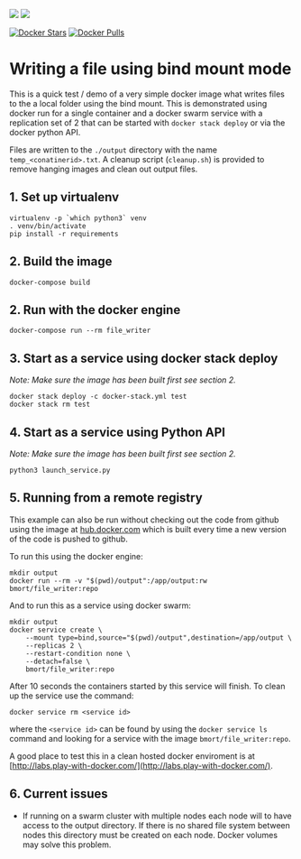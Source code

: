 [![](https://images.microbadger.com/badges/version/bmort/file_writer:repo.svg)](https://microbadger.com/images/bmort/file_writer:repo "Get your own version badge on microbadger.com")
[![](https://images.microbadger.com/badges/image/bmort/file_writer:repo.svg)](https://microbadger.com/images/bmort/file_writer:repo "Get your own image badge on microbadger.com")

[![Docker Stars](https://img.shields.io/docker/stars/bmort/file_writer.svg)][hub]
[![Docker Pulls](https://img.shields.io/docker/pulls/bmort/file_writer.svg)][hub]

[hub]: https://hub.docker.com/r/bmort/file_writer/


# Writing a file using bind mount mode

This is a quick test / demo of a very simple docker image what writes files
to the a local folder using the bind mount. This is demonstrated using docker
run for a single container and a docker swarm service with a replication set
of 2 that can be started with `docker stack deploy` or via the docker python
API.

Files are written to the `./output` directory with the name `temp_<conatinerid>.txt`. A cleanup script (`cleanup.sh`) is provided to remove hanging images and clean out output files.

## 1. Set up virtualenv

```shell
virtualenv -p `which python3` venv
. venv/bin/activate
pip install -r requirements
```

## 2. Build the image

```shell
docker-compose build
```

## 2. Run with the docker engine

```shell
docker-compose run --rm file_writer
```

## 3. Start as a service using docker stack deploy

*Note: Make sure the image has been built first see section 2.*

```shell
docker stack deploy -c docker-stack.yml test
docker stack rm test
```

## 4. Start as a service using Python API

*Note: Make sure the image has been built first see section 2.*

```shell
python3 launch_service.py
```

## 5. Running from a remote registry

This example can also be run without checking out the code from github using
the image at [hub.docker.com](https://hub.docker.com/r/bmort/file_writer/)
which is built every time a new version of the code is pushed to github.

To run this using the docker engine:

```shell
mkdir output
docker run --rm -v "$(pwd)/output":/app/output:rw bmort/file_writer:repo
```

And to run this as a service using docker swarm:

```shell
mkdir output
docker service create \
    --mount type=bind,source="$(pwd)/output",destination=/app/output \
    --replicas 2 \
    --restart-condition none \
    --detach=false \
    bmort/file_writer:repo
```

After 10 seconds the containers started by this service will finish. To clean
up the service use the command:

```shell
docker service rm <service id>
```

where the `<service id>` can be found by using the `docker service ls`
command and looking for a service with the image `bmort/file_writer:repo`.

A good place to test this in a clean hosted docker enviroment is at
[http://labs.play-with-docker.com/](http://labs.play-with-docker.com/).

## 6. Current issues

* If running on a swarm cluster with multiple nodes each node will to have
  access to the output directory. If there is no shared file system between
  nodes this directory must be created on each node. Docker volumes may solve
  this problem.
